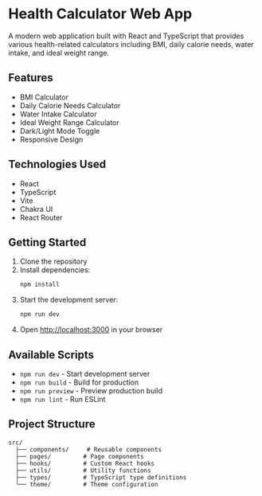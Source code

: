 # Health Calculator Web App

A modern web application built with React and TypeScript that provides various health-related calculators including BMI, daily calorie needs, water intake, and ideal weight range.

## Features

- BMI Calculator
- Daily Calorie Needs Calculator
- Water Intake Calculator
- Ideal Weight Range Calculator
- Dark/Light Mode Toggle
- Responsive Design

## Technologies Used

- React
- TypeScript
- Vite
- Chakra UI
- React Router

## Getting Started

1. Clone the repository
2. Install dependencies:
   ```bash
   npm install
   ```
3. Start the development server:
   ```bash
   npm run dev
   ```
4. Open [http://localhost:3000](http://localhost:3000) in your browser

## Available Scripts

- `npm run dev` - Start development server
- `npm run build` - Build for production
- `npm run preview` - Preview production build
- `npm run lint` - Run ESLint

## Project Structure

```
src/
  ├── components/     # Reusable components
  ├── pages/         # Page components
  ├── hooks/         # Custom React hooks
  ├── utils/         # Utility functions
  ├── types/         # TypeScript type definitions
  └── theme/         # Theme configuration
``` 